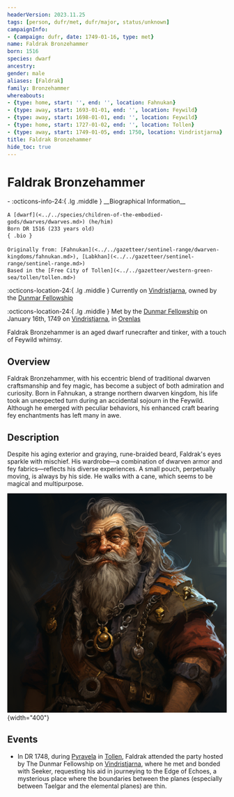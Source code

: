 ```yaml
---
headerVersion: 2023.11.25
tags: [person, dufr/met, dufr/major, status/unknown]
campaignInfo:
- {campaign: dufr, date: 1749-01-16, type: met}
name: Faldrak Bronzehammer
born: 1516
species: dwarf
ancestry:
gender: male
aliases: [Faldrak]
family: Bronzehammer
whereabouts:
- {type: home, start: '', end: '', location: Fahnukan}
- {type: away, start: 1693-01-01, end: '', location: Feywild}
- {type: away, start: 1698-01-01, end: '', location: Feywild}
- {type: home, start: 1727-01-02, end: '', location: Tollen}
- {type: away, start: 1749-01-05, end: 1750, location: Vindristjarna}
title: Faldrak Bronzehammer
hide_toc: true
---
```


# Faldrak Bronzehammer
<div class="grid cards ext-narrow-margin ext-one-column" markdown>
- :octicons-info-24:{ .lg .middle } __Biographical Information__

    A [dwarf](<../../species/children-of-the-embodied-gods/dwarves/dwarves.md>) (he/him)  
    Born DR 1516 (233 years old)  
    { .bio }

    Originally from: [Fahnukan](<../../gazetteer/sentinel-range/dwarven-kingdoms/fahnukan.md>), [Labkhan](<../../gazetteer/sentinel-range/sentinel-range.md>)
    Based in the [Free City of Tollen](<../../gazetteer/western-green-sea/tollen/tollen.md>)
</div>

:octicons-location-24:{ .lg .middle } Currently on [Vindristjarna](<../../things/ships/vindristjarna.md>), owned by the [Dunmar Fellowship](<../pcs/dunmar-fellowship/dunmar-fellowship.md>)



:octicons-location-24:{ .lg .middle } Met by the [Dunmar Fellowship](<../pcs/dunmar-fellowship/dunmar-fellowship.md>) on January 16th, 1749 on [Vindristjarna](<../../things/ships/vindristjarna.md>), in [Orenlas](<../../gazetteer/istaros-watershed/orenlas/orenlas.md>)  


Faldrak Bronzehammer is an aged dwarf runecrafter and tinker, with a touch of Feywild whimsy.
## Overview

Faldrak Bronzehammer, with his eccentric blend of traditional dwarven craftsmanship and fey magic, has become a subject of both admiration and curiosity. Born in Fahnukan, a strange northern dwarven kingdom, his life took an unexpected turn during an accidental sojourn in the Feywild. Although he emerged with peculiar behaviors, his enhanced craft bearing fey enchantments has left many in awe.
## Description

Despite his aging exterior and graying, rune-braided beard, Faldrak's eyes sparkle with mischief. His wardrobe—a combination of dwarven armor and fey fabrics—reflects his diverse experiences. A small pouch, perpetually moving, is always by his side. He walks with a cane, which seems to be magical and multipurpose. 

![Faldrak Portrait 1](../../assets/faldrak-portrait-1.png){width="400"}
## Events

- In DR 1748, during [Pyravela](<../../time/holidays-and-festivals/pyravela.md>) in [Tollen](<../../gazetteer/western-green-sea/tollen/tollen.md>), Faldrak attended the party hosted by The Dunmar Fellowship on [Vindristjarna](<../../things/ships/vindristjarna.md>), where he met and bonded with Seeker, requesting his aid in journeying to the Edge of Echoes, a mysterious place where the boundaries between the planes (especially between Taelgar and the elemental planes) are thin. 

